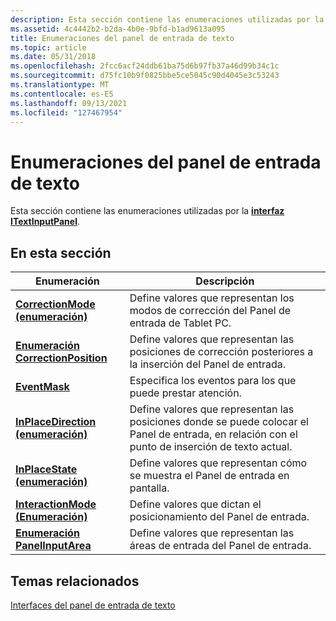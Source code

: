 ```yaml
---
description: Esta sección contiene las enumeraciones utilizadas por la interfaz ITextInputPanel.
ms.assetid: 4c4442b2-b2da-4b0e-9bfd-b1ad9613a095
title: Enumeraciones del panel de entrada de texto
ms.topic: article
ms.date: 05/31/2018
ms.openlocfilehash: 2fcc6acf24ddb61ba75d6b97fb37a46d99b34c1c
ms.sourcegitcommit: d75fc10b9f0825bbe5ce5045c90d4045e3c53243
ms.translationtype: MT
ms.contentlocale: es-ES
ms.lasthandoff: 09/13/2021
ms.locfileid: "127467954"
---
```

# <a name="text-input-panel-enumerations"></a>Enumeraciones del panel de entrada de texto

Esta sección contiene las enumeraciones utilizadas por la [**interfaz ITextInputPanel**](/windows/desktop/api/peninputpanel/nn-peninputpanel-itextinputpanel).

## <a name="in-this-section"></a>En esta sección



| Enumeración                                                  | Descripción                                                                                                                               |
|--------------------------------------------------------------|-------------------------------------------------------------------------------------------------------------------------------------------|
| [**CorrectionMode (enumeración)**](/windows/win32/api/peninputpanel/ne-peninputpanel-correctionmode)         | Define valores que representan los modos de corrección del Panel de entrada de Tablet PC.<br/>                                               |
| [**Enumeración CorrectionPosition**](/windows/win32/api/peninputpanel/ne-peninputpanel-correctionposition) | Define valores que representan las posiciones de corrección posteriores a la inserción del Panel de entrada.<br/>                                      |
| [**EventMask**](/windows/win32/api/peninputpanel/ne-peninputpanel-eventmask)                               | Especifica los eventos para los que puede prestar atención.                                                                                      |
| [**InPlaceDirection (enumeración)**](/windows/win32/api/peninputpanel/ne-peninputpanel-inplacedirection)     | Define valores que representan las posiciones donde se puede colocar el Panel de entrada, en relación con el punto de inserción de texto actual.<br/> |
| [**InPlaceState (enumeración)**](/windows/win32/api/peninputpanel/ne-peninputpanel-inplacestate)             | Define valores que representan cómo se muestra el Panel de entrada en pantalla.<br/>                                                       |
| [**InteractionMode (Enumeración)**](/windows/win32/api/peninputpanel/ne-peninputpanel-interactionmode)       | Define valores que dictan el posicionamiento del Panel de entrada.<br/>                                                                |
| [**Enumeración PanelInputArea**](/windows/win32/api/peninputpanel/ne-peninputpanel-panelinputarea)         | Define valores que representan las áreas de entrada del Panel de entrada.<br/>                                                              |



 

## <a name="related-topics"></a>Temas relacionados

<dl> <dt>

[Interfaces del panel de entrada de texto](text-input-panel-interfaces.md)
</dt> </dl>

 

 




